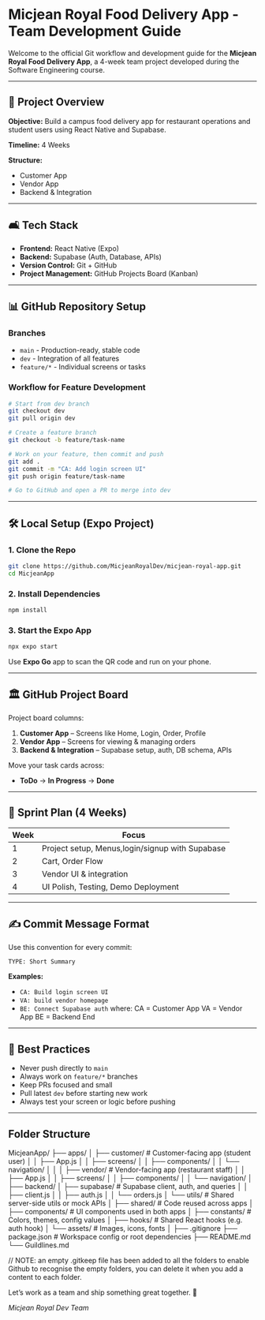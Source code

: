 # Micjean Royal Food Delivery App - Team Development Guide

Welcome to the official Git workflow and development guide for the **Micjean Royal Food Delivery App**, a 4-week team project developed during the Software Engineering course.

---

## 📆 Project Overview

**Objective:** Build a campus food delivery app for restaurant operations and student users using React Native and Supabase.

**Timeline:** 4 Weeks

**Structure:**

* Customer App
* Vendor App
* Backend & Integration

---

## 🛋️ Tech Stack

* **Frontend:** React Native (Expo)
* **Backend:** Supabase (Auth, Database, APIs)
* **Version Control:** Git + GitHub
* **Project Management:** GitHub Projects Board (Kanban)

---

## 📊 GitHub Repository Setup

### Branches

* `main` - Production-ready, stable code
* `dev` - Integration of all features
* `feature/*` - Individual screens or tasks

### Workflow for Feature Development

```bash
# Start from dev branch
git checkout dev
git pull origin dev

# Create a feature branch
git checkout -b feature/task-name

# Work on your feature, then commit and push
git add .
git commit -m "CA: Add login screen UI"
git push origin feature/task-name

# Go to GitHub and open a PR to merge into dev
```

---

## 🛠️ Local Setup (Expo Project)

### 1. Clone the Repo

```bash
git clone https://github.com/MicjeanRoyalDev/micjean-royal-app.git
cd MicjeanApp
```

### 2. Install Dependencies

```bash
npm install
```

### 3. Start the Expo App

```bash
npx expo start
```

Use **Expo Go** app to scan the QR code and run on your phone.

---

## 🏛 GitHub Project Board

Project board columns:

1. **Customer App** – Screens like Home, Login, Order, Profile
2. **Vendor App** – Screens for viewing & managing orders
3. **Backend & Integration** – Supabase setup, auth, DB schema, APIs

Move your task cards across:

* **ToDo** → **In Progress** → **Done**

---

## 📅 Sprint Plan (4 Weeks)

| Week | Focus                                     |
| ---- | ----------------------------------------- |
| 1    | Project setup, Menus,login/signup with Supabase |
| 2    | Cart, Order Flow                   |
| 3    | Vendor UI & integration              |
| 4    | UI Polish, Testing, Demo Deployment       |

---

## ✍️ Commit Message Format

Use this convention for every commit:

```bash
TYPE: Short Summary
```

**Examples:**

* `CA: Build login screen UI`
* `VA: build vendor homepage`
* `BE: Connect Supabase auth`
where:
CA = Customer App
VA = Vendor App
BE = Backend End
---

## 🧳️ Best Practices

* Never push directly to `main`
* Always work on `feature/*` branches
* Keep PRs focused and small
* Pull latest `dev` before starting new work
* Always test your screen or logic before pushing

---
## Folder Structure
MicjeanApp/
├── apps/
│   ├── customer/              # Customer-facing app (student user)
│   │   ├── App.js
│   │   ├── screens/
│   │   ├── components/
│   │   └── navigation/
│   │
│   ├── vendor/                # Vendor-facing app (restaurant staff)
│   │   ├── App.js
│   │   ├── screens/
│   │   ├── components/
│   │   └── navigation/
│
├── backend/
│   ├── supabase/              # Supabase client, auth, and queries
│   │   ├── client.js
│   │   ├── auth.js
│   │   └── orders.js
│   └── utils/                 # Shared server-side utils or mock APIs
│
├── shared/                    # Code reused across apps
│   ├── components/            # UI components used in both apps
│   ├── constants/             # Colors, themes, config values
│   ├── hooks/                 # Shared React hooks (e.g. auth hook)
│   └── assets/                # Images, icons, fonts
│
├── .gitignore
├── package.json               # Workspace config or root dependencies
├── README.md
└── Guildlines.md

// NOTE: an empty .gitkeep file has been added to all the folders to enable Github to recognise the empty folders, you can delete it when you add a content to each folder. 



Let’s work as a team and ship something great together. 🚀

*Micjean Royal Dev Team*
